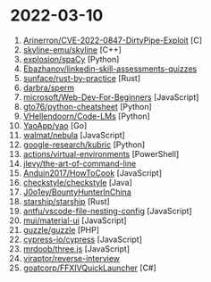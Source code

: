 # 2022-03-10

1. [Arinerron/CVE-2022-0847-DirtyPipe-Exploit](https://github.com/Arinerron/CVE-2022-0847-DirtyPipe-Exploit "A root exploit for CVE-2022-0847 (Dirty Pipe)") [C]
2. [skyline-emu/skyline](https://github.com/skyline-emu/skyline "Run Nintendo Switch homebrew & games on your Android device!") [C++]
3. [explosion/spaCy](https://github.com/explosion/spaCy "💫 Industrial-strength Natural Language Processing (NLP) in Python") [Python]
4. [Ebazhanov/linkedin-skill-assessments-quizzes](https://github.com/Ebazhanov/linkedin-skill-assessments-quizzes "Full reference of LinkedIn answers 2022 for skill assessments (aws-lambda, rest-api, javascript, react, git, html, jquery, mongodb, java, Go, python, machine-learning, power-point) linkedin excel test lösungen, linkedin machine learning test LinkedIn test questions and answers") 
5. [sunface/rust-by-practice](https://github.com/sunface/rust-by-practice "Practice Rust with challenging examples, exercises and projects to narrow the gap between beginner and skilled-dev.") [Rust]
6. [darbra/sperm](https://github.com/darbra/sperm "浏览过的精彩逆向文章汇总，值得一看") 
7. [microsoft/Web-Dev-For-Beginners](https://github.com/microsoft/Web-Dev-For-Beginners "24 Lessons, 12 Weeks, Get Started as a Web Developer") [JavaScript]
8. [gto76/python-cheatsheet](https://github.com/gto76/python-cheatsheet "Comprehensive Python Cheatsheet") [Python]
9. [VHellendoorn/Code-LMs](https://github.com/VHellendoorn/Code-LMs "Guide to using pre-trained large language models of source code") [Python]
10. [YaoApp/yao](https://github.com/YaoApp/yao "Yao A low code engine to create web services and dashboard.") [Go]
11. [walmat/nebula](https://github.com/walmat/nebula "") [JavaScript]
12. [google-research/kubric](https://github.com/google-research/kubric "A data generation pipeline for creating semi-realistic synthetic multi-object videos with rich annotations such as instance segmentation masks, depth maps, and optical flow.") [Python]
13. [actions/virtual-environments](https://github.com/actions/virtual-environments "GitHub Actions virtual environments") [PowerShell]
14. [jlevy/the-art-of-command-line](https://github.com/jlevy/the-art-of-command-line "Master the command line, in one page") 
15. [Anduin2017/HowToCook](https://github.com/Anduin2017/HowToCook "程序员在家做饭方法指南。Programmer's guide about how to cook at home (Chinese only).") [JavaScript]
16. [checkstyle/checkstyle](https://github.com/checkstyle/checkstyle "Checkstyle is a development tool to help programmers write Java code that adheres to a coding standard. By default it supports the Google Java Style Guide and Sun Code Conventions, but is highly configurable. It can be invoked with an ANT task and a command line program.") [Java]
17. [J0o1ey/BountyHunterInChina](https://github.com/J0o1ey/BountyHunterInChina "重生之我是赏金猎人系列，分享自己和团队在SRC、项目实战漏洞测试过程中的有趣案例") 
18. [starship/starship](https://github.com/starship/starship "☄🌌️ The minimal, blazing-fast, and infinitely customizable prompt for any shell!") [Rust]
19. [antfu/vscode-file-nesting-config](https://github.com/antfu/vscode-file-nesting-config "File Nesting Config for VS Code") [JavaScript]
20. [mui/material-ui](https://github.com/mui/material-ui "MUI Core (formerly Material UI) is the React UI library you always wanted. Follow your own design system, or start with Material Design.") [JavaScript]
21. [guzzle/guzzle](https://github.com/guzzle/guzzle "Guzzle, an extensible PHP HTTP client") [PHP]
22. [cypress-io/cypress](https://github.com/cypress-io/cypress "Fast, easy and reliable testing for anything that runs in a browser.") [JavaScript]
23. [mrdoob/three.js](https://github.com/mrdoob/three.js "JavaScript 3D Library.") [JavaScript]
24. [viraptor/reverse-interview](https://github.com/viraptor/reverse-interview "Questions to ask the company during your interview") 
25. [goatcorp/FFXIVQuickLauncher](https://github.com/goatcorp/FFXIVQuickLauncher "Custom launcher for Final Fantasy XIV") [C#]
